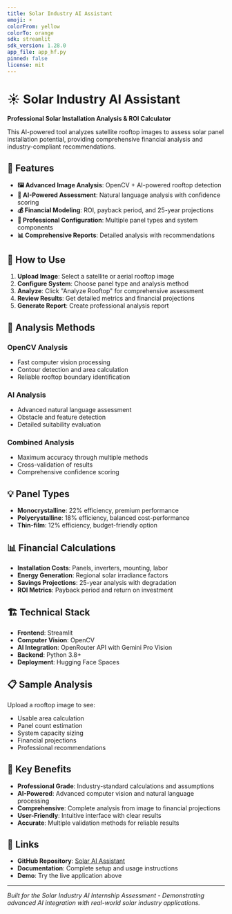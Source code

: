 ```yaml
---
title: Solar Industry AI Assistant
emoji: ☀️
colorFrom: yellow
colorTo: orange
sdk: streamlit
sdk_version: 1.28.0
app_file: app_hf.py
pinned: false
license: mit
---
```


# ☀️ Solar Industry AI Assistant

**Professional Solar Installation Analysis & ROI Calculator**

This AI-powered tool analyzes satellite rooftop images to assess solar panel installation potential, providing comprehensive financial analysis and industry-compliant recommendations.

## 🚀 Features

- **🖼️ Advanced Image Analysis**: OpenCV + AI-powered rooftop detection
- **🤖 AI-Powered Assessment**: Natural language analysis with confidence scoring
- **💰 Financial Modeling**: ROI, payback period, and 25-year projections
- **🔧 Professional Configuration**: Multiple panel types and system components
- **📊 Comprehensive Reports**: Detailed analysis with recommendations

## 🎯 How to Use

1. **Upload Image**: Select a satellite or aerial rooftop image
2. **Configure System**: Choose panel type and analysis method
3. **Analyze**: Click "Analyze Rooftop" for comprehensive assessment
4. **Review Results**: Get detailed metrics and financial projections
5. **Generate Report**: Create professional analysis report

## 🔧 Analysis Methods

### OpenCV Analysis
- Fast computer vision processing
- Contour detection and area calculation
- Reliable rooftop boundary identification

### AI Analysis
- Advanced natural language assessment
- Obstacle and feature detection
- Detailed suitability evaluation

### Combined Analysis
- Maximum accuracy through multiple methods
- Cross-validation of results
- Comprehensive confidence scoring

## 💡 Panel Types

- **Monocrystalline**: 22% efficiency, premium performance
- **Polycrystalline**: 18% efficiency, balanced cost-performance
- **Thin-film**: 12% efficiency, budget-friendly option

## 📊 Financial Calculations

- **Installation Costs**: Panels, inverters, mounting, labor
- **Energy Generation**: Regional solar irradiance factors
- **Savings Projections**: 25-year analysis with degradation
- **ROI Metrics**: Payback period and return on investment

## 🏗️ Technical Stack

- **Frontend**: Streamlit
- **Computer Vision**: OpenCV
- **AI Integration**: OpenRouter API with Gemini Pro Vision
- **Backend**: Python 3.8+
- **Deployment**: Hugging Face Spaces

## 📋 Sample Analysis

Upload a rooftop image to see:
- Usable area calculation
- Panel count estimation
- System capacity sizing
- Financial projections
- Professional recommendations

## 🌟 Key Benefits

- **Professional Grade**: Industry-standard calculations and assumptions
- **AI-Powered**: Advanced computer vision and natural language processing
- **Comprehensive**: Complete analysis from image to financial projections
- **User-Friendly**: Intuitive interface with clear results
- **Accurate**: Multiple validation methods for reliable results

## 🔗 Links

- **GitHub Repository**: [Solar AI Assistant](https://github.com/manasvi0109/solar-ai-assistant)
- **Documentation**: Complete setup and usage instructions
- **Demo**: Try the live application above

---

*Built for the Solar Industry AI Internship Assessment - Demonstrating advanced AI integration with real-world solar industry applications.*
